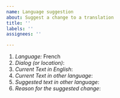 ```yaml
---
name: Language suggestion
about: Suggest a change to a translation
title: ''
labels: ''
assignees: ''

---
```


1. *Language:* French
2. *Dialog (or location)*:
3. *Current Text in English*:
4. *Current Text in other language*:
5. *Suggested text in other language*:
6. *Reason for the suggested change*:
